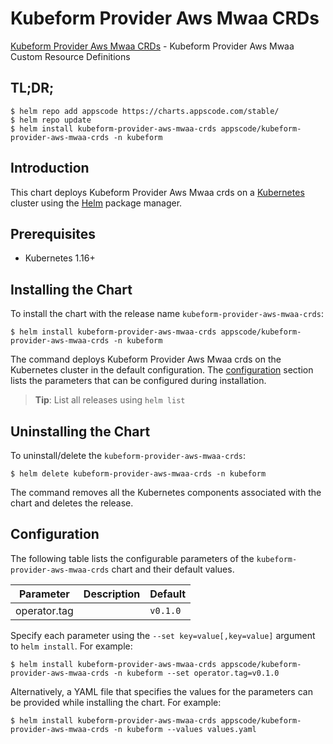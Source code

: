 # Kubeform Provider Aws Mwaa CRDs

[Kubeform Provider Aws Mwaa CRDs](https://github.com/kubeform) - Kubeform Provider Aws Mwaa Custom Resource Definitions

## TL;DR;

```console
$ helm repo add appscode https://charts.appscode.com/stable/
$ helm repo update
$ helm install kubeform-provider-aws-mwaa-crds appscode/kubeform-provider-aws-mwaa-crds -n kubeform
```

## Introduction

This chart deploys Kubeform Provider Aws Mwaa crds on a [Kubernetes](http://kubernetes.io) cluster using the [Helm](https://helm.sh) package manager.

## Prerequisites

- Kubernetes 1.16+

## Installing the Chart

To install the chart with the release name `kubeform-provider-aws-mwaa-crds`:

```console
$ helm install kubeform-provider-aws-mwaa-crds appscode/kubeform-provider-aws-mwaa-crds -n kubeform
```

The command deploys Kubeform Provider Aws Mwaa crds on the Kubernetes cluster in the default configuration. The [configuration](#configuration) section lists the parameters that can be configured during installation.

> **Tip**: List all releases using `helm list`

## Uninstalling the Chart

To uninstall/delete the `kubeform-provider-aws-mwaa-crds`:

```console
$ helm delete kubeform-provider-aws-mwaa-crds -n kubeform
```

The command removes all the Kubernetes components associated with the chart and deletes the release.

## Configuration

The following table lists the configurable parameters of the `kubeform-provider-aws-mwaa-crds` chart and their default values.

|  Parameter   | Description | Default  |
|--------------|-------------|----------|
| operator.tag |             | `v0.1.0` |


Specify each parameter using the `--set key=value[,key=value]` argument to `helm install`. For example:

```console
$ helm install kubeform-provider-aws-mwaa-crds appscode/kubeform-provider-aws-mwaa-crds -n kubeform --set operator.tag=v0.1.0
```

Alternatively, a YAML file that specifies the values for the parameters can be provided while
installing the chart. For example:

```console
$ helm install kubeform-provider-aws-mwaa-crds appscode/kubeform-provider-aws-mwaa-crds -n kubeform --values values.yaml
```
